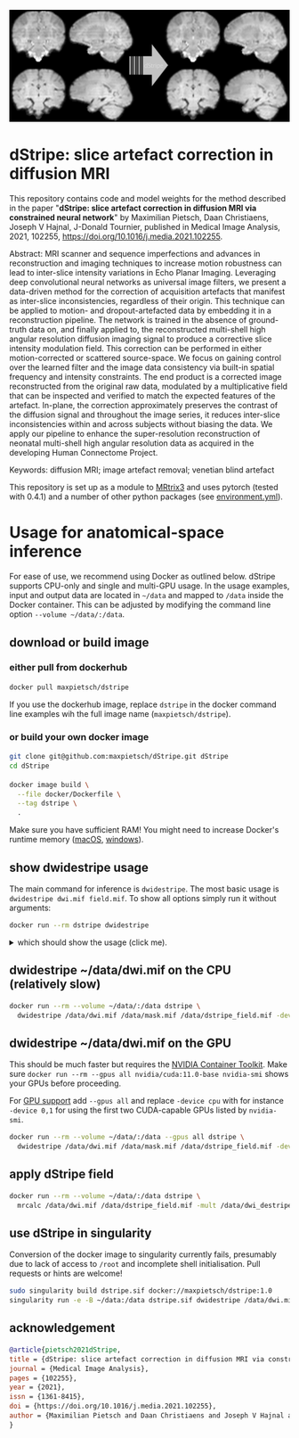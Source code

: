 ![](graphical_abstract.png)

# dStripe: slice artefact correction in diffusion MRI

This repository contains code and model weights for the method described in the paper
"**dStripe: slice artefact correction in diffusion MRI via constrained neural network**" by
Maximilian Pietsch, Daan Christiaens, Joseph V Hajnal, J-Donald Tournier, published in 
Medical Image Analysis, 2021, 102255, https://doi.org/10.1016/j.media.2021.102255.

Abstract: MRI scanner and sequence imperfections and advances in reconstruction and imaging techniques to increase motion robustness can lead to inter-slice intensity variations in Echo Planar Imaging. Leveraging deep convolutional neural networks as universal image filters, we present a data-driven method for the correction of acquisition artefacts that manifest as inter-slice inconsistencies, regardless of their origin. This technique can be applied to motion- and dropout-artefacted data by embedding it in a reconstruction pipeline. The network is trained in the absence of ground-truth data on, and finally applied to, the reconstructed multi-shell high angular resolution diffusion imaging signal to produce a corrective slice intensity modulation field. This correction can be performed in either motion-corrected or scattered source-space. We focus on gaining control over the learned filter and the image data consistency via built-in spatial frequency and intensity constraints. The end product is a corrected image reconstructed from the original raw data, modulated by a multiplicative field that can be inspected and verified to match the expected features of the artefact. In-plane, the correction approximately preserves the contrast of the diffusion signal and throughout the image series, it reduces inter-slice inconsistencies within and across subjects without biasing the data. We apply our pipeline to enhance the super-resolution reconstruction of neonatal multi-shell high angular resolution data as acquired in the developing Human Connectome Project.

Keywords: diffusion MRI; image artefact removal; venetian blind artefact

This repository is set up as a module to [MRtrix3](https://www.mrtrix.org/) and uses pytorch (tested with 0.4.1) and a number of other python packages (see [environment.yml](environment.yml)).

# Usage for anatomical-space inference

For ease of use, we recommend using Docker as outlined below. dStripe supports CPU-only and single and multi-GPU usage. In the usage examples, input and output data are located in `~/data` and mapped to `/data` inside the Docker container. This can be adjusted by modifying the command line option `--volume ~/data/:/data`.

## download or build image

### either pull from dockerhub 


```bash
docker pull maxpietsch/dstripe
```

If you use the dockerhub image, replace `dstripe` in the docker command line examples wih the full image name (`maxpietsch/dstripe`).


### or build your own docker image 

```bash
git clone git@github.com:maxpietsch/dStripe.git dStripe
cd dStripe

docker image build \
  --file docker/Dockerfile \
  --tag dstripe \
  .
```

Make sure you have sufficient RAM! You might need to increase Docker's runtime memory ([macOS](https://docs.docker.com/docker-for-mac/#memory), [windows](https://docs.docker.com/docker-for-windows/#advanced)).

## show dwidestripe usage

The main command for inference is `dwidestripe`. The most basic usage is `dwidestripe dwi.mif field.mif`. To show all options simply run it without arguments:

```bash
docker run --rm dstripe dwidestripe
```

<details><summary>which should show the usage (click me).</summary>
<p>
  
```
Version fa78d464                   dwidestripe
using MRtrix3 3.0.1

     dwidestripe: external MRtrix3 project

SYNOPSIS

     Correct slice modulation artefacts in a DWI series image

USAGE

     dwidestripe [ options ] input mask output

        input        The input diffusion MRI series

        mask         mask

        output       The output intensity modulation field

DESCRIPTION

     part of dStripe. output: multiplicative modulation field

EXAMPLE USAGES

     Compute the modulation field:
       $ dwidestripe dwi.mif field.mif

OPTIONS

  -corrected CORRECTED
     The corrected DWI image series

Options for importing the diffusion gradient table

  -grad GRAD
     Provide the diffusion gradient table in MRtrix format

  -fslgrad bvecs bvals
     Provide the diffusion gradient table in FSL bvecs/bvals format
  
Model options

  -model
     json defining model parameters, default:
     /home/mp/dStripe/models/dstripe_2019_07_03-31_v2.pth.tar.json

  -checkpoint CHECKPOINT
     load specific model checkpoint

  -device
     device: "cpu" or comma separated GPU number, default: 0

  -batch_size INT
     batch_size, default: 1

  -butterworth_samples_cutoff FLOAT
     BW filter cutoff frequency, default: 0.65625

Additional standard options for Python scripts

  -nocleanup
     do not delete intermediate files during script execution, and do not delete
     scratch directory at script completion.

  -scratch /path/to/scratch/
     manually specify the path in which to generate the scratch directory.

  -continue <ScratchDir> <LastFile>
     continue the script from a previous execution; must provide the scratch
     directory path, and the name of the last successfully-generated file.

Standard options

  -info
     display information messages.

  -quiet
     do not display information messages or progress status. Alternatively, this
     can be achieved by setting the MRTRIX_QUIET environment variable to a non-
     empty string.

  -debug
     display debugging messages.

  -force
     force overwrite of output files.

  -nthreads number
     use this number of threads in multi-threaded applications (set to 0 to
     disable multi-threading).

  -config key value  (multiple uses permitted)
     temporarily set the value of an MRtrix config file entry.

  -help
     display this information page and exit.

  -version
     display version information and exit.

AUTHOR
     Max Pietsch (maximilian.pietsch@kcl.ac.uk)

COPYRIGHT
     Copyright (c) 2008-2020 the MRtrix3 contributors.  This Source Code Form is
     subject to the terms of the Mozilla Public License, v. 2.0. If a copy of
     the MPL was not distributed with this file, You can obtain one at
     http://mozilla.org/MPL/2.0/.  Covered Software is provided under this
     License on an "as is" basis, without warranty of any kind, either
     expressed, implied, or statutory, including, without limitation, warranties
     that the Covered Software is free of defects, merchantable, fit for a
     particular purpose or non-infringing. See the Mozilla Public License v. 2.0
     for more details.  For more details, see http://www.mrtrix.org/.

REFERENCES

     Maximilian Pietsch, Daan Christiaens, Joseph V Hajnal, J-Donald Tournier,
     dStripe: slice artefact correction in diffusion MRI via constrained neural
     network Medical Image Analysis, 2021, 102255
  
     Tournier, J.-D.; Smith, R. E.; Raffelt, D.; Tabbara, R.; Dhollander, T.;
     Pietsch, M.; Christiaens, D.; Jeurissen, B.; Yeh, C.-H. & Connelly, A.
     MRtrix3: A fast, flexible and open software framework for medical image
     processing and visualisation. NeuroImage, 2019, 202, 116137

```
  
</p>
</details>



## dwidestripe ~/data/dwi.mif on the CPU (relatively slow)

```bash
docker run --rm --volume ~/data/:/data dstripe \
  dwidestripe /data/dwi.mif /data/mask.mif /data/dstripe_field.mif -device cpu
```

## dwidestripe ~/data/dwi.mif on the GPU

This should be much faster but requires the [NVIDIA Container Toolkit](https://docs.nvidia.com/datacenter/cloud-native/container-toolkit/install-guide.html). Make sure `docker run --rm --gpus all nvidia/cuda:11.0-base nvidia-smi` shows your GPUs before proceeding.
  
For [GPU support](https://docs.docker.com/config/containers/resource_constraints/) add `--gpus all` and replace `-device cpu` with for instance `-device 0,1` for using the first two CUDA-capable GPUs listed by `nvidia-smi`.

```bash
docker run --rm --volume ~/data/:/data --gpus all dstripe \
  dwidestripe /data/dwi.mif /data/mask.mif /data/dstripe_field.mif -device 0,1
```

## apply dStripe field

```bash
docker run --rm --volume ~/data/:/data dstripe \
  mrcalc /data/dwi.mif /data/dstripe_field.mif -mult /data/dwi_destriped.mif
```
  
## use dStripe in singularity

Conversion of the docker image to singularity currently fails, presumably due to lack of access to `/root` and incomplete shell initialisation. Pull requests or hints are welcome!
  
```bash
sudo singularity build dstripe.sif docker://maxpietsch/dstripe:1.0
singularity run -e -B ~/data:/data dstripe.sif dwidestripe /data/dwi.mif /data/mask.mif /data/dstripe_field.mif -device cpu
```

## acknowledgement

```bibtex
@article{pietsch2021dStripe,
title = {dStripe: slice artefact correction in diffusion MRI via constrained neural network},
journal = {Medical Image Analysis},
pages = {102255},
year = {2021},
issn = {1361-8415},
doi = {https://doi.org/10.1016/j.media.2021.102255},
author = {Maximilian Pietsch and Daan Christiaens and Joseph V Hajnal and J-Donald Tournier}
}
```
